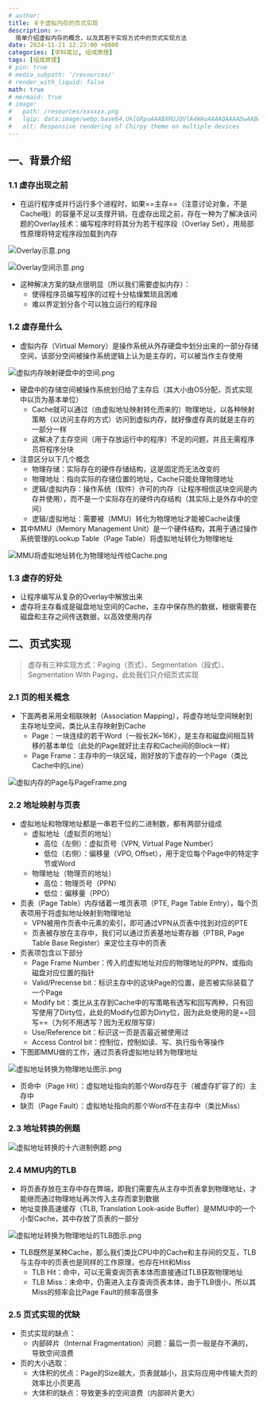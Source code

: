 ```yaml
---
# author:
title: 关于虚拟内存的页式实现
description: >-
  简单介绍虚拟内存的概念，以及其若干实现方式中的页式实现方法
date: 2024-11-21 12:23:00 +0800
categories: [学科笔记, 组成原理]
tags: [组成原理]
# pin: true
# media_subpath: '/resources/'
# render_with_liquid: false
math: true
# mermaid: true
# image:
#   path: /resources/xxxxxx.png
#   lqip: data:image/webp;base64,UklGRpoAAABXRUJQVlA4WAoAAAAQAAAADwAABwAAQUxQSDIAAAARL0AmbZurmr57yyIiqE8oiG0bejIYEQTgqiDA9vqnsUSI6H+oAERp2HZ65qP/VIAWAFZQOCBCAAAA8AEAnQEqEAAIAAVAfCWkAALp8sF8rgRgAP7o9FDvMCkMde9PK7euH5M1m6VWoDXf2FkP3BqV0ZYbO6NA/VFIAAAA
#   alt: Responsive rendering of Chirpy theme on multiple devices
---
```


## 一、背景介绍

### 1.1 虚存出现之前
- 在运行程序或并行运行多个进程时，如果==主存==（注意讨论对象，不是Cache哦）的容量不足以支撑开销，在虚存出现之前，存在一种为了解决该问题的Overlay技术：编写程序时将其分为若干程序段（Overlay Set），用局部性原理将特定程序段加载到内存

![Overlay示意.png](/resources/组成原理/Overlay示意.png)

![Overlay空间示意.png](/resources/组成原理/Overlay空间示意.png)

- 这种解决方案的缺点很明显（所以我们需要虚拟内存）：
	- 使得程序员编写程序的过程十分枯燥繁琐且困难
	- 难以界定划分各个可以独立运行的程序段

### 1.2 虚存是什么
- 虚拟内存（Virtual Memory）是操作系统从外存硬盘中划分出来的一部分存储空间，该部分空间被操作系统逻辑上认为是主存的，可以被当作主存使用

![虚拟内存映射硬盘中的空间.png](/resources/组成原理/虚拟内存映射硬盘中的空间.png)

- 硬盘中的存储空间被操作系统划归给了主存后（其大小由OS分配，页式实现中以页为基本单位）
	- Cache就可以通过（由虚拟地址映射转化而来的）物理地址，以各种映射策略（以访问主存的方式）访问到虚拟内存，就好像虚存真的就是主存的一部分一样
	- 这解决了主存空间（用于存放运行中的程序）不足的问题，并且无需程序员将程序分块
 - 注意区分以下几个概念
	- 物理存储：实际存在的硬件存储结构，这是固定而无法改变的
	- 物理地址：指向实际的存储位置的地址，Cache只能处理物理地址
	- 逻辑/虚拟内存：操作系统（软件）许可的内存（让程序相信这块空间是内存并使用），而不是一个实际存在的硬件内存结构（其实际上是外存中的空间）
	- 逻辑/虚拟地址：需要被（MMU）转化为物理地址才能被Cache读懂
- 其中MMU（Memory Management Unit）是一个硬件结构，其用于通过操作系统管理的Lookup Table（Page Table）将虚拟地址转化为物理地址

![MMU将虚拟地址转化为物理地址传给Cache.png](/resources/组成原理/MMU将虚拟地址转化为物理地址传给Cache.png)

### 1.3 虚存的好处
- 让程序编写从复杂的Overlay中解放出来
- 虚存将主存看成是磁盘地址空间的Cache，主存中保存热的数据，根据需要在磁盘和主存之间传送数据，以高效使用内存

## 二、页式实现

>虚存有三种实现方式：Paging（页式）、Segmentation（段式）、Segmentation With Paging，此处我们只介绍页式实现

### 2.1 页的相关概念
- 下面两者采用全相联映射（Association Mapping），将虚存地址空间映射到主存地址空间，类比从主存映射到Cache
	- Page：一块连续的若干Word（一般长2K~16K），是主存和磁盘间相互转移的基本单位（此处的Page就好比主存和Cache间的Block一样）
	- Page Frame：主存中的一块区域，刚好放的下虚存的一个Page（类比Cache中的Line）

![虚拟内存的Page与PageFrame.png](/resources/组成原理/虚拟内存的Page与PageFrame.png)

### 2.2 地址映射与页表
- 虚拟地址和物理地址都是一串若干位的二进制数，都有两部分组成
	- 虚拟地址（虚拟页的地址）
		- 高位（左侧）：虚拟页号（VPN, Virtual Page Number）
		- 低位（右侧）：偏移量（VPO, Offset），用于定位每个Page中的特定字节或Word
	- 物理地址（物理页的地址）
		- 高位：物理页号（PPN）
		- 低位：偏移量（PPO）
- 页表（Page Table）内存储着一堆页表项（PTE, Page Table Entry），每个页表项用于将虚拟地址映射到物理地址
	- VPN被用作页表中元素的索引，即可通过VPN从页表中找到对应的PTE
	- 页表被存放在主存中，我们可以通过页表基地址寄存器（PTBR, Page Table Base Register）来定位主存中的页表
- 页表项包含以下部分
	- Page Frame Number：传入的虚拟地址对应的物理地址的PPN，或指向磁盘对应位置的指针
	- Valid/Precense bit：标识主存中的这块Page的位置，是否被实际装载了一个Page
	- Modify bit：类比从主存到Cache中的写策略有透写和回写两种，只有回写使用了Dirty位，此处的Modify位即为Dirty位，因为此处使用的是==回写==（为何不用透写？因为无权限写穿）
	- Use/Reference bit：标识这一页是否最近被使用过
	- Access Control bit：控制位，控制如读、写、执行指令等操作
- 下图即MMU做的工作，通过页表将虚拟地址转为物理地址

![虚拟地址转换为物理地址图示.png](/resources/组成原理/虚拟地址转换为物理地址图示.png)

- 页命中（Page Hit）：虚拟地址指向的那个Word存在于（被虚存扩容了的）主存中
- 缺页（Page Fault）：虚拟地址指向的那个Word不在主存中（类比Miss）

### 2.3 地址转换的例题

![虚拟地址转换的十六进制例题.png](/resources/组成原理/虚拟地址转换的十六进制例题.png)

### 2.4 MMU内的TLB
- 将页表存放在主存中存在弊端，即我们需要先从主存中页表拿到物理地址，才能继而通过物理地址再次传入主存而拿到数据
- 地址变换高速缓存（TLB, Translation Look-aside Buffer）是MMU中的一个小型Cache，其中存放了页表的一部分

![虚拟地址转换为物理地址的TLB图示.png](/resources/组成原理/虚拟地址转换为物理地址的TLB图示.png)

- TLB既然是某种Cache，那么我们类比CPU中的Cache和主存间的交互，TLB与主存中的页表也是同样的工作原理，也存在Hit和Miss
	- TLB Hit：命中，可以无需查询页表本体而直接通过TLB获取物理地址
	- TLB Miss：未命中，仍需进入主存查询页表本体，由于TLB很小，所以其Miss的频率会比Page Fault的频率高很多

### 2.5 页式实现的优缺
- 页式实现的缺点：
	- 内部碎片（Internal Fragmentation）问题：最后一页一般是存不满的，导致空间浪费
- 页的大小选取：
	- 大体积的优点：Page的Size越大，页表就越小，且实际应用中传输大页的效率比小页更高
	- 大体积的缺点：导致更多的空间浪费（内部碎片更大）